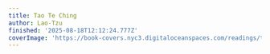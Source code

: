 ```yaml
---
title: Tao Te Ching
author: Lao-Tzu
finished: '2025-08-18T12:12:24.777Z'
coverImage: 'https://book-covers.nyc3.digitaloceanspaces.com/readings/tao-te-ching-01.jpg'
---
```

